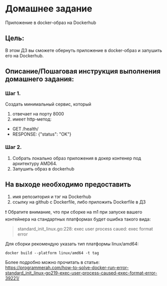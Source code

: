 # Домашнее задание
Приложение в docker-образ на Dockerhub

## **Цель**:
В этом ДЗ вы сможете обернуть приложение в docker-образ и запушить его на Dockerhub.

## Описание/Пошаговая инструкция выполнения домашнего задания:
### Шаг 1.
Создать минимальный сервис, который

1. отвечает на порту 8000
2. имеет http-метод:
* GET /health/
* RESPONSE: {"status": "OK"}

### Шаг 2. 
1. Cобрать локально образ приложения в докер контенер под архитектуру AMD64. 
2. Запушить образ в dockerhub

## На выходе необходимо предоставить
1. имя репозитория и тэг на Dockerhub
2. ссылку на github c Dockerfile, либо приложить Dockerfile в ДЗ

:exclamation: Обратите внимание, что при сборке на m1 при запуске вашего контейнера на стандартных платформах будет ошибка такого вида:

>standard_init_linux.go:228: exec user process caued: exec format error

Для сборки рекомендую указать тип платформы linux/amd64:

```docker build --platform linux/amd64 -t tag```

Более подробно можно прочитать в статье: https://programmerah.com/how-to-solve-docker-run-error-standard_init_linux-go219-exec-user-process-caused-exec-format-error-39221/